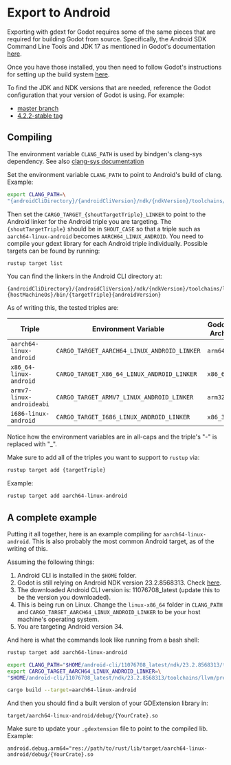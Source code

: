 <!--
 ~ Copyright (c) godot-rust; Bromeon and contributors.
 ~ This Source Code Form is subject to the terms of the Mozilla Public
 ~ License, v. 2.0. If a copy of the MPL was not distributed with this
 ~ file, You can obtain one at https://mozilla.org/MPL/2.0/.
-->

# Export to Android

Exporting with gdext for Godot requires some of the same pieces that are required for building Godot from source.
Specifically, the Android SDK Command Line Tools and JDK 17 as mentioned in Godot's documentation
[here](https://docs.godotengine.org/en/stable/contributing/development/compiling/compiling_for_android.html#requirements).

Once you have those installed, you then need to follow Godot's instructions for setting up the build system
[here](https://docs.godotengine.org/en/stable/contributing/development/compiling/compiling_for_android.html#setting-up-the-buildsystem).

To find the JDK and NDK versions that are needed, reference the Godot configuration that your version of Godot is using.  For example:

- [master branch](https://github.com/godotengine/godot/blob/master/platform/android/java/app/config.gradle)
- [4.2.2-stable tag](https://github.com/godotengine/godot/blob/4.2.2-stable/platform/android/java/app/config.gradle)


## Compiling

The environment variable `CLANG_PATH` is used by bindgen's clang-sys dependency. See also
[clang-sys documentation](https://github.com/KyleMayes/clang-sys?tab=readme-ov-file#environment-variables)

Set the environment variable `CLANG_PATH` to point to Android's build of clang. Example:

```bash
export CLANG_PATH=\
"{androidCliDirectory}/{androidCliVersion}/ndk/{ndkVersion}/toolchains/llvm/prebuilt/{hostMachineOs}/bin/clang"
```

Then set the `CARGO_TARGET_{shoutTargetTriple}_LINKER` to point to the Android linker for the Android triple you are targeting.
The `{shoutTargetTriple}` should be in `SHOUT_CASE` so that a triple such as `aarch64-linux-android` becomes `AARCH64_LINUX_ANDROID`.
You need to compile your gdext library for each Android triple individually. Possible targets can be found by running:

```bash
rustup target list
```

You can find the linkers in the Android CLI directory at:

```text
{androidCliDirectory}/{androidCliVersion}/ndk/{ndkVersion}/toolchains/llvm/prebuilt/
{hostMachineOs}/bin/{targetTriple}{androidVersion}
```

As of writing this, the tested triples are:

| Triple                      | Environment Variable                            | Godot Arch     | GDExtension Config            |
| --------------------------- | ----------------------------------------------- | -------------- | ----------------------------- |
| `aarch64-linux-android`     | `CARGO_TARGET_AARCH64_LINUX_ANDROID_LINKER`     | `arm64`        | `android.debug.arm64`         |
| `x86_64-linux-android`      | `CARGO_TARGET_X86_64_LINUX_ANDROID_LINKER`      | `x86_64`       | `android.debug.x86_64`        |
| `armv7-linux-androideabi`   | `CARGO_TARGET_ARMV7_LINUX_ANDROID_LINKER`       | `arm32`        | `android.debug.armeabi-v7a`   |
| `i686-linux-android`        | `CARGO_TARGET_I686_LINUX_ANDROID_LINKER`        | `x86_32`       | `android.debug.x86`           |

Notice how the environment variables are in all-caps and the triple's "-" is replaced with "_".

Make sure to add all of the triples you want to support to `rustup` via:

```bash
rustup target add {targetTriple}
```

Example:

```bash
rustup target add aarch64-linux-android
```


## A complete example

Putting it all together, here is an example compiling for `aarch64-linux-android`. This is also probably the most common
Android target, as of the writing of this.

Assuming the following things:

1. Android CLI is installed in the `$HOME` folder.
2. Godot is still relying on Android NDK version 23.2.8568313. Check
[here](https://github.com/godotengine/godot/blob/master/platform/android/java/app/config.gradle).
3. The downloaded Android CLI version is: 11076708_latest (update this to be the version you downloaded).
4. This is being run on Linux. Change the `linux-x86_64` folder in `CLANG_PATH` and `CARGO_TARGET_AARCH64_LINUX_ANDROID_LINKER`
to be your host machine's operating system.
5. You are targeting Android version 34.

And here is what the commands look like running from a bash shell:

```bash
rustup target add aarch64-linux-android

export CLANG_PATH="$HOME/android-cli/11076708_latest/ndk/23.2.8568313/toolchains/llvm/prebuilt/linux-x86_64/bin/clang"
export CARGO_TARGET_AARCH64_LINUX_ANDROID_LINKER=\
"$HOME/android-cli/11076708_latest/ndk/23.2.8568313/toolchains/llvm/prebuilt/linux-x86_64/bin/aarch64-linux-android34-clang"

cargo build --target=aarch64-linux-android
```

And then you should find a built version of your GDExtension library in:

```text
target/aarch64-linux-android/debug/{YourCrate}.so
```

Make sure to update your `.gdextension` file to point to the compiled lib. Example:

```text
android.debug.arm64="res://path/to/rust/lib/target/aarch64-linux-android/debug/{YourCrate}.so
```
